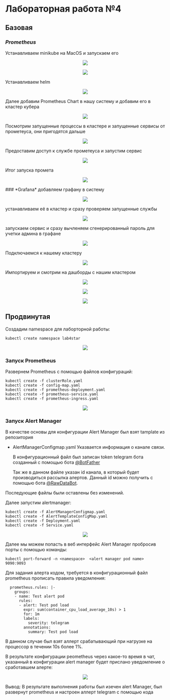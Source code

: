 # Лабораторная работа №4

## Базовая
### *Prometheus*
Устанавливаем minikube на MacOS и запускаем его
<p align="center"><img src="https://github.com/S-txt/2023_2024-cloud_systems_and_services-group-lepestok/blob/lab-4-dev/Lab%204/img/1.JPG"/></p>
<p align="center"><img src="https://github.com/S-txt/2023_2024-cloud_systems_and_services-group-lepestok/blob/lab-4-dev/Lab%204/img/2.JPG"/></p>
Устанавливаем helm
<p align="center"><img src="https://github.com/S-txt/2023_2024-cloud_systems_and_services-group-lepestok/blob/lab-4-dev/Lab%204/img/3.JPG"/></p>
Далее добавим Prometheus Chart в нашу систему и добавим его в кластер кубера
<p align="center"><img src="https://github.com/S-txt/2023_2024-cloud_systems_and_services-group-lepestok/blob/lab-4-dev/Lab%204/img/45.JPG"/></p>
Посмотрим запущенные процессы в кластере и запущенные сервисы от прометеуса, они пригодятся дальше
<p align="center"><img src="https://github.com/S-txt/2023_2024-cloud_systems_and_services-group-lepestok/blob/lab-4-dev/Lab%204/img/67.JPG"/></p>
Предоставим доступ к службе прометеуса и запустим сервис
<p align="center"><img src="https://github.com/S-txt/2023_2024-cloud_systems_and_services-group-lepestok/blob/lab-4-dev/Lab%204/img/89.JPG"/></p>
Итог запуска промета
<p align="center"><img src="https://github.com/S-txt/2023_2024-cloud_systems_and_services-group-lepestok/blob/lab-4-dev/Lab%204/img/10.JPG"/></p>
### *Grafana*
добавляем графану в систему
<p align="center"><img src="https://github.com/S-txt/2023_2024-cloud_systems_and_services-group-lepestok/blob/lab-4-dev/Lab%204/img/11_12.JPG"/></p>
устанавливаем её в кластер и сразу проверяем запущенные службы
<p align="center"><img src="https://github.com/S-txt/2023_2024-cloud_systems_and_services-group-lepestok/blob/lab-4-dev/Lab%204/img/13_14.JPG"/></p>
запускаем сервис и сразу вычленяем сгенерированный пароль для учетки админа в графане
<p align="center"><img src="https://github.com/S-txt/2023_2024-cloud_systems_and_services-group-lepestok/blob/lab-4-dev/Lab%204/img/15_16.JPG"/></p>
Подключаемся к нашему кластеру 
<p align="center"><img src="https://github.com/S-txt/2023_2024-cloud_systems_and_services-group-lepestok/blob/lab-4-dev/Lab%204/img/18.JPG"/></p>
Импортируем и смотрим на дашборды с нашим кластером
<p align="center"><img src="https://github.com/S-txt/2023_2024-cloud_systems_and_services-group-lepestok/blob/lab-4-dev/Lab%204/img/20.JPG"/></p>
<p align="center"><img src="https://github.com/S-txt/2023_2024-cloud_systems_and_services-group-lepestok/blob/lab-4-dev/Lab%204/img/21.JPG"/></p>
<p align="center"><img src="https://github.com/S-txt/2023_2024-cloud_systems_and_services-group-lepestok/blob/lab-4-dev/Lab%204/img/22.JPG"/></p>


## Продвинутая
Создадим namespace для лаборторной работы:
```
kubectl create namespace lab4star
```
<p align="center"><img src="https://github.com/S-txt/2023_2024-cloud_systems_and_services-group-lepestok/blob/lab-4-dev/Lab%204/img/401.jpg"/></p>

### Запуск Prometheus
Развернем Prometheus с помощью файлов конфигураций:
```
kubectl create -f clusterRole.yaml
kubectl create -f config-map.yaml
kubectl create -f prometheus-deployment.yaml
kubectl create -f prometheus-service.yaml
kubectl create -f prometheus-ingress.yaml
```
<p align="center"><img src="https://github.com/S-txt/2023_2024-cloud_systems_and_services-group-lepestok/blob/lab-4-dev/Lab%204/img/406.jpg"/></p>

### Запуск Alert Manager
В качестве основы для конфигурации Alert Manager был взят tamplate из репозитория 
- AlertManagerConfigmap.yaml
    Указвается информация о канале связи. 
    
    В конфигурационный файл был записан token telegram бота созданный с помощью бота [@BotFather](https://t.me/BotFather)

    Так же в данном файле указан id канала, в который будет производиться рассылка алертов. Данный id можно получить с помощью бота [@RawDataBot](https://t.me/RawDataBot).

Последующие файлы были оставлены без изменений.



Далее запустим alertmanager:
```
kubectl create -f AlertManagerConfigmap.yaml
kubectl create -f AlertTemplateConfigMap.yaml
kubectl create -f Deployment.yaml
kubectl create -f Service.yaml
```
<p align="center"><img src="https://github.com/S-txt/2023_2024-cloud_systems_and_services-group-lepestok/blob/lab-4-dev/Lab%204/img/407.jpg"/></p>

Далее мы можем попасть в веб интерфейс Alert Manager пробросив порты с помощью команды:

```
kubectl port-forward -n <namespace>  <alert manager pod name> 9090:9093
```
Для задания алерта кодом, требуется в конфигурационный файл prometheus прописать правила уведомления:
```
  prometheus.rules: |-
    groups:
    - name: Test alert pod
      rules:
      - alert: Test pod load
        expr: sum(container_cpu_load_average_10s) > 1
        for: 1m
        labels:
          severity: telegram
        annotations:
          summary: Test pod load
```
В данном случае был взят аллерт срабатывающий при нагрузке на процессор в течении 10s более 1%.

В результате конфигурации peometheus через какое-то время в чат, указанный в конфигурации alert manager будет прислано уведомление о сработавшем алерте:
<p align="center"><img src="https://github.com/S-txt/2023_2024-cloud_systems_and_services-group-lepestok/blob/lab-4-dev/Lab%204/img/409.jpg"/></p>

Вывод: В результате выполнения работы был изечен alert Manager, был развернут prometheus и настроен аллерт telegram с помощью кода
